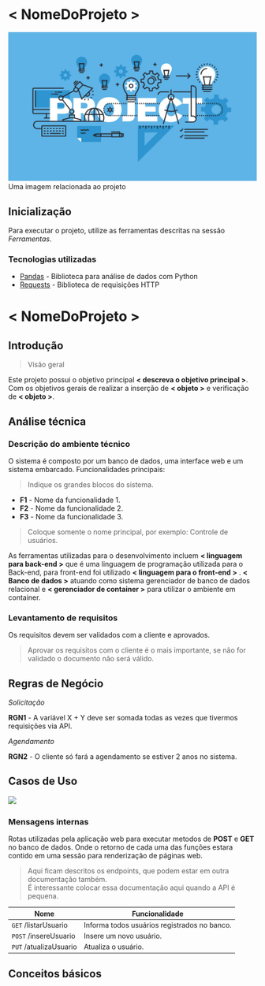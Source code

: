# < NomeDoProjeto >
<fig>
<img src="project_ex.jpg" alt="Uma imagem relacionada ao projeto">
<figcaption>Uma imagem relacionada ao projeto</figcaption>
</fig>

## Inicialização
Para executar o projeto, utilize as ferramentas descritas na sessão *Ferramentas*.

### Tecnologias utilizadas


* [Pandas](https://pandas.pydata.org/) - Biblioteca para análise de dados com Python
* [Requests](https://requests.readthedocs.io/en/latest/) - Biblioteca de requisições HTTP

# < NomeDoProjeto >

## Introdução

> Visão geral  

Este projeto possui o objetivo principal **< descreva o objetivo principal >**.  
Com os objetivos gerais de realizar a inserção de **< objeto >** e verificação de **< objeto >**. 

## Análise técnica

### Descrição do ambiente técnico

O sistema é composto por um banco de dados, uma interface web e um sistema embarcado. Funcionalidades principais:
> Indique os grandes blocos do sistema.

* **F1** - Nome da funcionalidade 1.
* **F2** - Nome da funcionalidade 2.
* **F3** - Nome da funcionalidade 3.
> Coloque somente o nome principal, por exemplo: Controle de usuários.

As ferramentas utilizadas para o desenvolvimento incluem **< linguagem para back-end >** que é uma linguagem de programação utilizada para o Back-end, para front-end foi utilizado **< linguagem para o front-end >** . **< Banco de dados >** atuando como sistema gerenciador de banco de dados relacional e **< gerenciador de container >** para utilizar o ambiente em container.

### Levantamento de requisitos  
Os requisitos devem ser validados com a cliente e aprovados.
> Aprovar os requisitos com o cliente é o mais importante, se não for validado o documento não será válido.

## Regras de Negócio

_Solicitação_  

**RGN1** -  A variável X + Y deve ser somada todas as vezes que tivermos requisições via API.

_Agendamento_  

**RGN2** - O cliente só fará a agendamento se estiver 2 anos no sistema.   


## Casos de Uso


<img src="https://www.programiz.com/sites/tutorial2program/files/flowchart-2.jpg">


### Mensagens internas

Rotas utilizadas pela aplicação web para executar metodos de **POST** e **GET** no banco de dados. Onde o retorno de cada uma das funções estara contido em uma sessão para renderização de páginas web.

> Aqui ficam descritos os endpoints, que podem estar em outra documentação também.  
> É interessante colocar essa documentação aqui quando a API é pequena.

| Nome | Funcionalidade|
|------|--------------|
|```GET``` /listarUsuario|Informa todos usuários registrados no banco.|
|```POST``` /insereUsuario|Insere um novo usuário.|
|```PUT``` /atualizaUsuario|Atualiza o usuário.|

## Conceitos básicos

